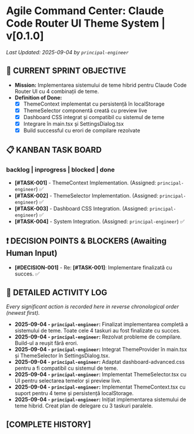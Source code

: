 # Agile Command Center: Claude Code Router UI Theme System | v[0.1.0]
_Last Updated: 2025-09-04 by `principal-engineer`_

## 🎯 CURRENT SPRINT OBJECTIVE
- **Mission:** Implementarea sistemului de teme hibrid pentru Claude Code Router UI cu 4 combinații de teme.
- **Definition of Done:**
  - [x] ThemeContext implementat cu persistență în localStorage
  - [x] ThemeSelector componentă creată cu preview live
  - [x] Dashboard CSS integrat și compatibil cu sistemul de teme
  - [x] Integrare în main.tsx și SettingsDialog.tsx
  - [x] Build successful cu erori de compilare rezolvate

## 📋 KANBAN TASK BOARD
### backlog | inprogress | blocked | done
- **[#TASK-001]** - ThemeContext Implementation. (Assigned: `principal-engineer`) ✅
- **[#TASK-002]** - ThemeSelector Implementation. (Assigned: `principal-engineer`) ✅
- **[#TASK-003]** - Dashboard CSS Integration. (Assigned: `principal-engineer`) ✅
- **[#TASK-004]** - System Integration. (Assigned: `principal-engineer`) ✅

## ❗ DECISION POINTS & BLOCKERS (Awaiting Human Input)
- **[#DECISION-001]** - Re: **[#TASK-001]**: Implementare finalizată cu succes. ✅

## 📝 DETAILED ACTIVITY LOG
_Every significant action is recorded here in reverse chronological order (newest first)._
- **2025-09-04 - `principal-engineer`:** Finalizat implementarea completă a sistemului de teme. Toate cele 4 taskuri au fost finalizate cu succes.
- **2025-09-04 - `principal-engineer`:** Rezolvat probleme de compilare. Build-ul a reușit fără erori.
- **2025-09-04 - `principal-engineer`:** Integrat ThemeProvider în main.tsx și ThemeSelector în SettingsDialog.tsx.
- **2025-09-04 - `principal-engineer`:** Adaptat dashboard-advanced.css pentru a fi compatibil cu sistemul de teme.
- **2025-09-04 - `principal-engineer`:** Implementat ThemeSelector.tsx cu UI pentru selectarea temelor și preview live.
- **2025-09-04 - `principal-engineer`:** Implementat ThemeContext.tsx cu suport pentru 4 teme și persistență localStorage.
- **2025-09-04 - `principal-engineer`:** Inițiat implementarea sistemului de teme hibrid. Creat plan de delegare cu 3 taskuri paralele.

## [COMPLETE HISTORY]